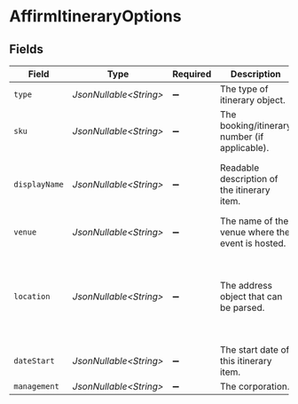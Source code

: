 # AffirmItineraryOptions


## Fields

| Field                                            | Type                                             | Required                                         | Description                                      | Example                                          |
| ------------------------------------------------ | ------------------------------------------------ | ------------------------------------------------ | ------------------------------------------------ | ------------------------------------------------ |
| `type`                                           | *JsonNullable\<String>*                          | :heavy_minus_sign:                               | The type of itinerary object.                    | flight                                           |
| `sku`                                            | *JsonNullable\<String>*                          | :heavy_minus_sign:                               | The booking/itinerary number (if applicable).    | ABC123                                           |
| `displayName`                                    | *JsonNullable\<String>*                          | :heavy_minus_sign:                               | Readable description of the itinerary item.      | MIA-DCA-2019-12-11T12:07                         |
| `venue`                                          | *JsonNullable\<String>*                          | :heavy_minus_sign:                               | The name of the venue where the event is hosted. | Petco Park                                       |
| `location`                                       | *JsonNullable\<String>*                          | :heavy_minus_sign:                               | The address object that can be parsed.           | 925 Collins Avenue, Miami Beach, FL, 33140, US   |
| `dateStart`                                      | *JsonNullable\<String>*                          | :heavy_minus_sign:                               | The start date of this itinerary item.           | 2019-12-05                                       |
| `management`                                     | *JsonNullable\<String>*                          | :heavy_minus_sign:                               | The corporation.                                 | Marriott                                         |